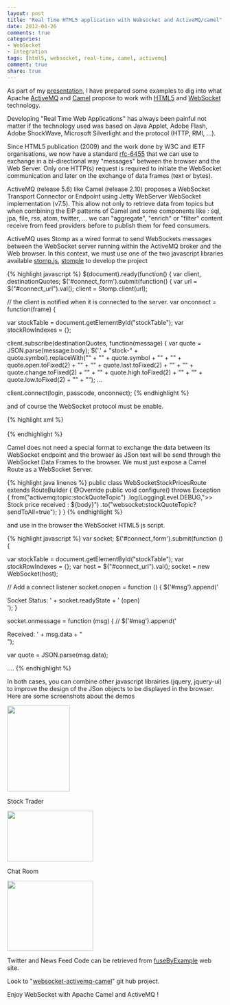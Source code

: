 ```yaml
---
layout: post
title: "Real Time HTML5 application with Websocket and ActiveMQ/camel"
date: 2012-04-26
comments: true
categories:
- WebSocket
- Integration
tags: [html5, websocket, real-time, camel, activemq]
comment: true
share: true
---
```


As part of my [presentation](http://fusesource.com/apache-camel-conference-2012/"CamelOne), I have prepared some examples to dig into what Apache
[ActiveMQ](http://activemq.apache.org/) and [Camel](http://camel.apache.org/) propose to work with
[HTML5](http://www.html5rocks.com/en/) and [WebSocket](http://www.websocket.org/) technology.

Developing "Real Time Web Applications" has always been painful not matter if the technology used was based on Java Applet,
Adobe Flash, Adobe ShockWave, Microsoft Silverlight and the protocol (HTTP, RMI, ...).

Since HTML5 publication (2009) and the work done by W3C and IETF organisations, we now have a standard
[rfc-6455](http://datatracker.ietf.org/doc/rfc6455/) that we can use to exchange in a bi-directional way "messages" between the browser and the Web Server.
Only one HTTP(s) request is required to initiate the WebSocket communication and later on the exchange of data frames (text or bytes).

ActiveMQ (release 5.6) like Camel (release 2.10) proposes a WebSocket Transport Connector or Endpoint using Jetty WebServer WebSocket implementation (v7.5).
This allow not only to retrieve data from topics but when combining the EIP patterns of Camel and some components like : sql, jpa, file, rss, atom, twitter, ...
we can "aggregate", "enrich" or "filter" content receive from feed providers before to publish them for feed consumers.

ActiveMQ uses Stomp as a wired format to send WebSockets messages between the WebSocket server running within the ActiveMQ broker and the Web browser.
In this context, we must use one of the two javascript libraries available [stomp.js](http://www.jmesnil.net/stomp-websocket/doc/),
[stomple](https://github.com/krukow/stomple) to develop the project

{% highlight javascript %}
$(document).ready(function() {
var client, destinationQuotes;
$('#connect_form').submit(function() {
var url = $("#connect_url").val();
client = Stomp.client(url);

// the client is notified when it is connected to the server.
var onconnect = function(frame) {

var stockTable = document.getElementById("stockTable");
var stockRowIndexes = {};

client.subscribe(destinationQuotes, function(message) {
var quote = JSON.parse(message.body);
$('.' + "stock-" + quote.symbol).replaceWith("" +
"" + quote.symbol + "" +
"" + quote.open.toFixed(2) + "" +
"" + quote.last.toFixed(2) + "" +
"" + quote.change.toFixed(2) + "" +
"" + quote.high.toFixed(2) + "" +
"" + quote.low.toFixed(2) + "" +
"");
...

client.connect(login, passcode, onconnect);
{% endhighlight %}

and of course the WebSocket protocol must be enable.

{% highlight xml %}
<transportconnectors><br/>
    <transportconnector name="websocket" uri="ws://0.0.0.0:61614"></transportconnector>
</transportconnectors><br/>
{% endhighlight %}

Camel does not need a special format to exchange the data between its WebSocket endpoint and the browser as JSon text will be send through the WebSocket Data Frames to the browser. We must just expose a Camel Route as a WebSocket Server.

{% highlight java linenos %}
public class WebSocketStockPricesRoute extends RouteBuilder {
    @Override
    public void configure() throws Exception {
       from("activemq:topic:stockQuoteTopic")
       .log(LoggingLevel.DEBUG,"&gt;&gt; Stock price received : ${body}")
       .to("websocket:stockQuoteTopic?sendToAll=true");
     }
}
{% endhighlight %}

and use in the browser the WebSocket HTML5 js script.

{% highlight javascript %}
var socket;
$('#connect_form').submit(function () {

var stockTable = document.getElementById("stockTable");
var stockRowIndexes = {};
var host = $("#connect_url").val();
socket = new WebSocket(host);

// Add a connect listener
socket.onopen = function () {
$('#msg').append('<div class="event">
Socket Status: ' + socket.readyState + ' (open)</div>
');
}

socket.onmessage = function (msg) {
// $('#msg').append('<div class="message">
Received: ' + msg.data + "</div>
");

var quote = JSON.parse(msg.data);

....
{% endhighlight %}

In both cases, you can combine other javascript librairies (jquery, jquery-ui) to improve the design of the JSon objects to be displayed in the browser.
Here are some screenshots about the demos

<a href="{{site.url}}/assets/images//activemq-stocks.png" imageanchor="1">
  <img border="0" height="200" src="{{site.url}}/assets/images//activemq-stocks.png" width="146"/>
</a>

Stock Trader

<a href="{{site.url}}/assets/images/chat-camel.png" imageanchor="1">
   <img border="0" height="118" src="{{site.url}}/assets/images/chat-camel.png" width="200"/>
</a>

Chat Room

<a href="{{site.url}}/assets/images//news-camel.png" imageanchor="1">
   <img border="0" height="163" src="{{site.url}}/assets/images/news-camel.png" width="200"/>
</a>

Twitter and News Feed Code can be retrieved from [fuseByExample](https://github.com/fuseByExample/) web site.

Look to "[websocket-activemq-camel](https://github.com/fuseByExample/websocket-activemq-camel)" git hub project.

Enjoy WebSocket with Apache Camel and ActiveMQ !
